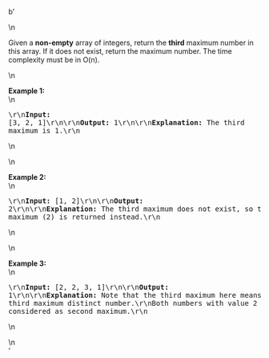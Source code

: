 b'<div class="question-description">\n<p><p>Given a <b>non-empty</b> array of integers, return the <b>third</b> maximum number in this array. If it does not exist, return the maximum number. The time complexity must be in O(n).</p>\n<p><b>Example 1:</b><br/>\n<pre>\r\n<b>Input:</b> [3, 2, 1]\r\n\r\n<b>Output:</b> 1\r\n\r\n<b>Explanation:</b> The third maximum is 1.\r\n</pre>\n</p>\n<p><b>Example 2:</b><br/>\n<pre>\r\n<b>Input:</b> [1, 2]\r\n\r\n<b>Output:</b> 2\r\n\r\n<b>Explanation:</b> The third maximum does not exist, so the maximum (2) is returned instead.\r\n</pre>\n</p>\n<p><b>Example 3:</b><br/>\n<pre>\r\n<b>Input:</b> [2, 2, 3, 1]\r\n\r\n<b>Output:</b> 1\r\n\r\n<b>Explanation:</b> Note that the third maximum here means the third maximum distinct number.\r\nBoth numbers with value 2 are both considered as second maximum.\r\n</pre>\n</p></p>\n</div>'